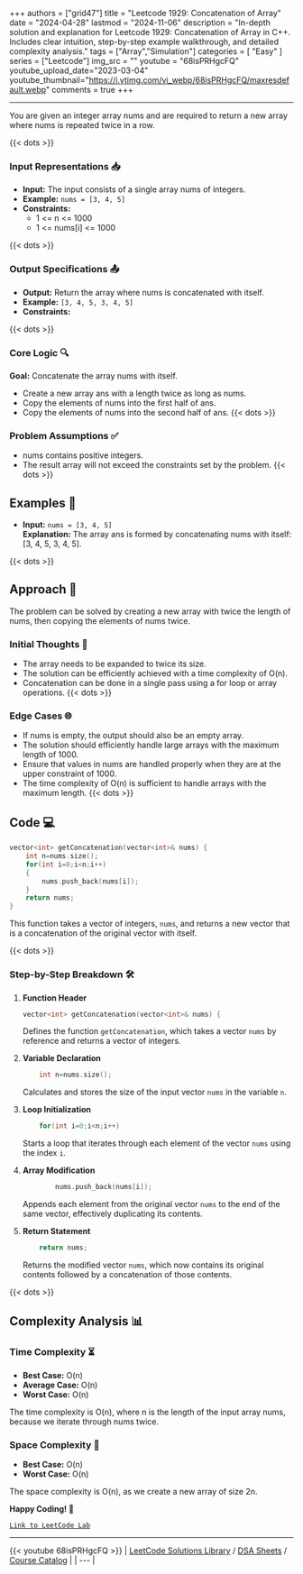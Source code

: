 
+++
authors = ["grid47"]
title = "Leetcode 1929: Concatenation of Array"
date = "2024-04-28"
lastmod = "2024-11-06"
description = "In-depth solution and explanation for Leetcode 1929: Concatenation of Array in C++. Includes clear intuition, step-by-step example walkthrough, and detailed complexity analysis."
tags = ["Array","Simulation"]
categories = [
    "Easy"
]
series = ["Leetcode"]
img_src = ""
youtube = "68isPRHgcFQ"
youtube_upload_date="2023-03-04"
youtube_thumbnail="https://i.ytimg.com/vi_webp/68isPRHgcFQ/maxresdefault.webp"
comments = true
+++



---
You are given an integer array nums and are required to return a new array where nums is repeated twice in a row.
<!--more-->
{{< dots >}}
### Input Representations 📥
- **Input:** The input consists of a single array nums of integers.
- **Example:** `nums = [3, 4, 5]`
- **Constraints:**
	- 1 <= n <= 1000
	- 1 <= nums[i] <= 1000

{{< dots >}}
### Output Specifications 📤
- **Output:** Return the array where nums is concatenated with itself.
- **Example:** `[3, 4, 5, 3, 4, 5]`
- **Constraints:**

{{< dots >}}
### Core Logic 🔍
**Goal:** Concatenate the array nums with itself.

- Create a new array ans with a length twice as long as nums.
- Copy the elements of nums into the first half of ans.
- Copy the elements of nums into the second half of ans.
{{< dots >}}
### Problem Assumptions ✅
- nums contains positive integers.
- The result array will not exceed the constraints set by the problem.
{{< dots >}}
## Examples 🧩
- **Input:** `nums = [3, 4, 5]`  \
  **Explanation:** The array ans is formed by concatenating nums with itself: [3, 4, 5, 3, 4, 5].

{{< dots >}}
## Approach 🚀
The problem can be solved by creating a new array with twice the length of nums, then copying the elements of nums twice.

### Initial Thoughts 💭
- The array needs to be expanded to twice its size.
- The solution can be efficiently achieved with a time complexity of O(n).
- Concatenation can be done in a single pass using a for loop or array operations.
{{< dots >}}
### Edge Cases 🌐
- If nums is empty, the output should also be an empty array.
- The solution should efficiently handle large arrays with the maximum length of 1000.
- Ensure that values in nums are handled properly when they are at the upper constraint of 1000.
- The time complexity of O(n) is sufficient to handle arrays with the maximum length.
{{< dots >}}
## Code 💻
```cpp
vector<int> getConcatenation(vector<int>& nums) {
    int n=nums.size();
    for(int i=0;i<n;i++)
    {
        nums.push_back(nums[i]);
    }
    return nums;
}
```

This function takes a vector of integers, `nums`, and returns a new vector that is a concatenation of the original vector with itself.

{{< dots >}}
### Step-by-Step Breakdown 🛠️
1. **Function Header**
	```cpp
	vector<int> getConcatenation(vector<int>& nums) {
	```
	Defines the function `getConcatenation`, which takes a vector `nums` by reference and returns a vector of integers.

2. **Variable Declaration**
	```cpp
	    int n=nums.size();
	```
	Calculates and stores the size of the input vector `nums` in the variable `n`.

3. **Loop Initialization**
	```cpp
	    for(int i=0;i<n;i++)
	```
	Starts a loop that iterates through each element of the vector `nums` using the index `i`.

4. **Array Modification**
	```cpp
	        nums.push_back(nums[i]);
	```
	Appends each element from the original vector `nums` to the end of the same vector, effectively duplicating its contents.

5. **Return Statement**
	```cpp
	    return nums;
	```
	Returns the modified vector `nums`, which now contains its original contents followed by a concatenation of those contents.

{{< dots >}}
## Complexity Analysis 📊
### Time Complexity ⏳
- **Best Case:** O(n)
- **Average Case:** O(n)
- **Worst Case:** O(n)

The time complexity is O(n), where n is the length of the input array nums, because we iterate through nums twice.

### Space Complexity 💾
- **Best Case:** O(n)
- **Worst Case:** O(n)

The space complexity is O(n), as we create a new array of size 2n.

**Happy Coding! 🎉**


[`Link to LeetCode Lab`](https://leetcode.com/problems/concatenation-of-array/description/)

---
{{< youtube 68isPRHgcFQ >}}
| [LeetCode Solutions Library](https://grid47.xyz/leetcode/) / [DSA Sheets](https://grid47.xyz/sheets/) / [Course Catalog](https://grid47.xyz/courses/) |
| --- |
